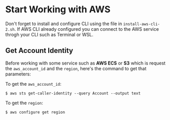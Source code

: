 # Start Working with AWS

Don't forget to install and configure CLI using the file in `install-aws-cli-2.sh`. If AWS CLI already configured you can connect to the AWS service throgh your CLI such as Terminal or WSL.

## Get Account Identity

Before working with some service such as **AWS ECS** or **S3** which is request the `aws_account_id` and the `region`, here's the command to get that parameters: 

To get the `aws_account_id`:

    $ aws sts get-caller-identity --query Account --output text

To get the `region`:

    $ aws configure get region

